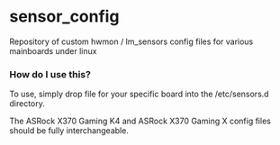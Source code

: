 # sensor_config
Repository of custom hwmon / lm_sensors config files for various mainboards under linux


### How do I use this?
To use, simply drop file for your specific board into the /etc/sensors.d directory.

The ASRock X370 Gaming K4 and ASRock X370 Gaming X config files should be fully interchangeable.
